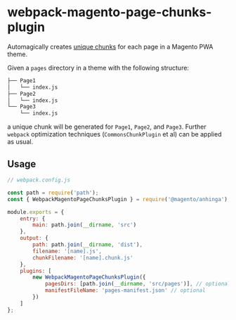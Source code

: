 # webpack-magento-page-chunks-plugin

Automagically creates [unique
chunks](https://webpack.js.org/guides/code-splitting/) for each page in a
Magento PWA theme.

Given a `pages` directory in a theme with the following structure:

```sh
├── Page1
│   └── index.js
├── Page2
│   └── index.js
└── Page3
    └── index.js
```

a unique chunk will be generated for `Page1`, `Page2`, and `Page3`. Further
`webpack` optimization techniques (`CommonsChunkPlugin` et al) can be applied as
usual.

## Usage

```js
// webpack.config.js

const path = require('path');
const { WebpackMagentoPageChunksPlugin } = require('@magento/anhinga');

module.exports = {
    entry: {
        main: path.join(__dirname, 'src')
    },
    output: {
        path: path.join(__dirname, 'dist'),
        filename: '[name].js',
        chunkFilename: '[name].chunk.js'
    },
    plugins: [
        new WebpackMagentoPageChunksPlugin({
            pagesDirs: [path.join(__dirname, 'src/pages')], // optional
            manifestFileName: 'pages-manifest.json' // optional
        })
    ]
};
```
